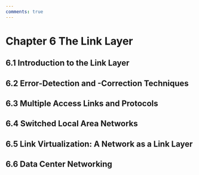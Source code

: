 ```yaml
---
comments: true
---
```


# Chapter 6 The Link Layer  
## 6.1 Introduction to the Link Layer  
## 6.2 Error-Detection and -Correction Techniques  
## 6.3 Multiple Access Links and Protocols  
## 6.4 Switched Local Area Networks  
## 6.5 Link Virtualization: A Network as a Link Layer  
## 6.6 Data Center Networking  
